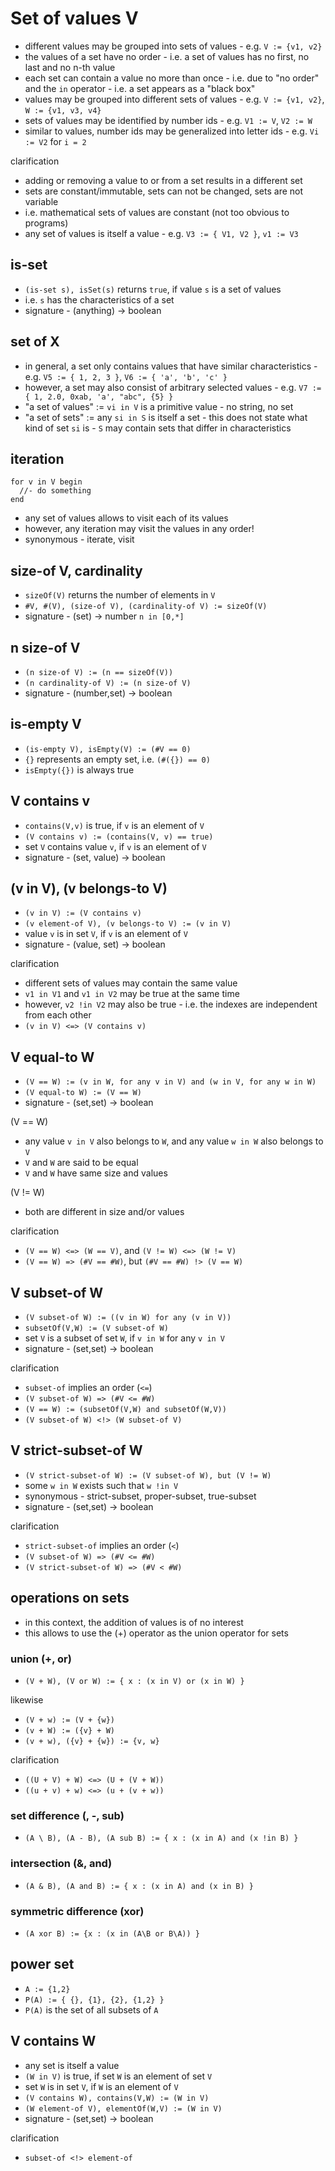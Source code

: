 
<!-- ======================================================================= -->
# Set of values V

* different values may be grouped into sets of values -
  e.g. `V := {v1, v2}`
* the values of a set have no order -
  i.e. a set of values has no first, no last and no n-th value
* each set can contain a value no more than once -
  i.e. due to "no order" and the `in` operator -
  i.e. a set appears as a "black box"
* values may be grouped into different sets of values -
  e.g. `V := {v1, v2}`, `W := {v1, v3, v4}`
* sets of values may be identified by number ids -
  e.g. `V1 := V`, `V2 := W`
* similar to values, number ids may be generalized into letter ids -
  e.g. `Vi := V2` for `i = 2`

clarification

* adding or removing a value to or from a set results in a different set
* sets are constant/immutable, sets can not be changed, sets are not variable
* i.e. mathematical sets of values are constant (not too obvious to programs)
* any set of values is itself a value - e.g. `V3 := { V1, V2 }`, `v1 := V3`

<!-- ======================================================================= -->
## is-set

* `(is-set s), isSet(s)` returns `true`, if value `s` is a set of values
* i.e. `s` has the characteristics of a set
* signature - (anything) -> boolean

<!-- ======================================================================= -->
## set of X

* in general, a set only contains values that have similar characteristics -
  e.g. `V5 := { 1, 2, 3 }`, `V6 := { 'a', 'b', 'c' }`
* however, a set may also consist of arbitrary selected values -
  e.g. `V7 := { 1, 2.0, 0xab, 'a', "abc", {5} }`
* "a set of values" := `vi in V` is a primitive value - no string, no set
* "a set of sets" := any `si in S` is itself a set - this does not state what
  kind of set `si` is - `S` may contain sets that differ in characteristics

<!-- ======================================================================= -->
## iteration

```
for v in V begin
  //- do something
end
```

* any set of values allows to visit each of its values
* however, any iteration may visit the values in any order!
* synonymous - iterate, visit

<!-- ======================================================================= -->
## size-of V, cardinality

* `sizeOf(V)` returns the number of elements in `V`
* `#V, #(V), (size-of V), (cardinality-of V) := sizeOf(V)`
* signature - (set) -> number `n in [0,*]`

<!-- ======================================================================= -->
## n size-of V

* `(n size-of V) := (n == sizeOf(V))`
* `(n cardinality-of V) := (n size-of V)`
* signature - (number,set) -> boolean

<!-- ======================================================================= -->
## is-empty V

* `(is-empty V), isEmpty(V) := (#V == 0)`
* `{}` represents an empty set, i.e. `(#({}) == 0)`
* `isEmpty({})` is always true

<!-- ======================================================================= -->
## V contains v

* `contains(V,v)` is true, if `v` is an element of `V`
* `(V contains v) := (contains(V, v) == true)`
* set `V` contains value `v`, if `v` is an element of `V`
* signature - (set, value) -> boolean

<!-- ======================================================================= -->
## (v in V), (v belongs-to V)

* `(v in V) := (V contains v)`
* `(v element-of V), (v belongs-to V) := (v in V)`
* value `v` is in set `V`, if `v` is an element of `V`
* signature - (value, set) -> boolean

clarification

* different sets of values may contain the same value
* `v1 in V1` and `v1 in V2` may be true at the same time
* however, `v2 !in V2` may also be true -
  i.e. the indexes are independent from each other
* `(v in V) <=> (V contains v)`

<!-- ======================================================================= -->
## V equal-to W

* `(V == W) := (v in W, for any v in V) and (w in V, for any w in W)`
* `(V equal-to W) := (V == W)`
* signature - (set,set) -> boolean

(V == W)

* any value `v in V` also belongs to `W`, and
  any value `w in W` also belongs to `V`
* `V` and `W` are said to be equal
* `V` and `W` have same size and values

(V != W)

* both are different in size and/or values

clarification

* `(V == W) <=> (W == V)`, and `(V != W) <=> (W != V)`
* `(V == W) => (#V == #W)`, but `(#V == #W) !> (V == W)`

<!-- ======================================================================= -->
## V subset-of W

* `(V subset-of W) := ((v in W) for any (v in V))`
* `subsetOf(V,W) := (V subset-of W)`
* set `V` is a subset of set `W`, if `v in W` for any `v in V`
* signature - (set,set) -> boolean

clarification

* `subset-of` implies an order (`<=`)
* `(V subset-of W) => (#V <= #W)`
* `(V == W) := (subsetOf(V,W) and subsetOf(W,V))`
* `(V subset-of W) <!> (W subset-of V)`

<!-- ======================================================================= -->
## V strict-subset-of W

* `(V strict-subset-of W) := (V subset-of W), but (V != W)`
* some `w in W` exists such that `w !in V`
* synonymous - strict-subset, proper-subset, true-subset
* signature - (set,set) -> boolean

clarification

* `strict-subset-of` implies an order (`<`)
* `(V subset-of W) => (#V <= #W)`
* `(V strict-subset-of W) => (#V < #W)`

<!-- ======================================================================= -->
## operations on sets

* in this context, the addition of values is of no interest
* this allows to use the (+) operator as the union operator for sets

### union (+, or)

* `(V + W), (V or W) := { x : (x in V) or (x in W) }`

likewise

* `(V + w) := (V + {w})`
* `(v + W) := ({v} + W)`
* `(v + w), ({v} + {w}) := {v, w}`

clarification

* `((U + V) + W) <=> (U + (V + W))`
* `((u + v) + w) <=> (u + (v + w))`

### set difference (\, -, sub)

* `(A \ B), (A - B), (A sub B) := { x : (x in A) and (x !in B) }`

### intersection (&, and)

* `(A & B), (A and B) := { x : (x in A) and (x in B) }`

### symmetric difference (xor)

* `(A xor B) := {x : (x in (A\B or B\A)) }`

<!-- ======================================================================= -->
## power set

* `A := {1,2}`
* `P(A) := { {}, {1}, {2}, {1,2} }`
* `P(A)` is the set of all subsets of `A`

<!-- ======================================================================= -->
## V contains W

* any set is itself a value
* `(W in V)` is true, if set `W` is an element of set `V`
* set `W` is in set `V`, if `W` is an element of `V`
* `(V contains W), contains(V,W) := (W in V)`
* `(W element-of V), elementOf(W,V) := (W in V)`
* signature - (set,set) -> boolean

clarification

* `subset-of <!> element-of`

